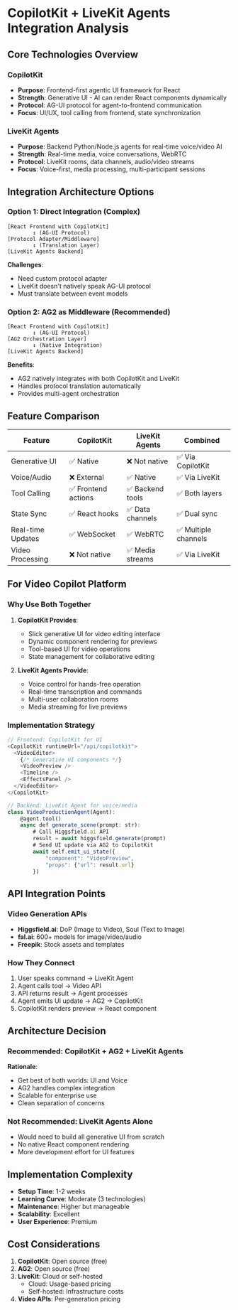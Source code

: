 # CopilotKit + LiveKit Agents Integration Analysis

## Core Technologies Overview

### CopilotKit
- **Purpose**: Frontend-first agentic UI framework for React
- **Strength**: Generative UI - AI can render React components dynamically
- **Protocol**: AG-UI protocol for agent-to-frontend communication
- **Focus**: UI/UX, tool calling from frontend, state synchronization

### LiveKit Agents
- **Purpose**: Backend Python/Node.js agents for real-time voice/video AI
- **Strength**: Real-time media, voice conversations, WebRTC
- **Protocol**: LiveKit rooms, data channels, audio/video streams
- **Focus**: Voice-first, media processing, multi-participant sessions

## Integration Architecture Options

### Option 1: Direct Integration (Complex)
```
[React Frontend with CopilotKit]
        ↕ (AG-UI Protocol)
[Protocol Adapter/Middleware]
        ↕ (Translation Layer)
[LiveKit Agents Backend]
```

**Challenges**:
- Need custom protocol adapter
- LiveKit doesn't natively speak AG-UI protocol
- Must translate between event models

### Option 2: AG2 as Middleware (Recommended)
```
[React Frontend with CopilotKit]
        ↕ (AG-UI Protocol)
[AG2 Orchestration Layer]
        ↕ (Native Integration)
[LiveKit Agents Backend]
```

**Benefits**:
- AG2 natively integrates with both CopilotKit and LiveKit
- Handles protocol translation automatically
- Provides multi-agent orchestration

## Feature Comparison

| Feature | CopilotKit | LiveKit Agents | Combined |
|---------|------------|----------------|----------|
| Generative UI | ✅ Native | ❌ Not native | ✅ Via CopilotKit |
| Voice/Audio | ❌ External | ✅ Native | ✅ Via LiveKit |
| Tool Calling | ✅ Frontend actions | ✅ Backend tools | ✅ Both layers |
| State Sync | ✅ React hooks | ✅ Data channels | ✅ Dual sync |
| Real-time Updates | ✅ WebSocket | ✅ WebRTC | ✅ Multiple channels |
| Video Processing | ❌ Not native | ✅ Media streams | ✅ Via LiveKit |

## For Video Copilot Platform

### Why Use Both Together

1. **CopilotKit Provides**:
   - Slick generative UI for video editing interface
   - Dynamic component rendering for previews
   - Tool-based UI for video operations
   - State management for collaborative editing

2. **LiveKit Agents Provide**:
   - Voice control for hands-free operation
   - Real-time transcription and commands
   - Multi-user collaboration rooms
   - Media streaming for live previews

### Implementation Strategy

```typescript
// Frontend: CopilotKit for UI
<CopilotKit runtimeUrl="/api/copilotkit">
  <VideoEditor>
    {/* Generative UI components */}
    <VideoPreview />
    <Timeline />
    <EffectsPanel />
  </VideoEditor>
</CopilotKit>

// Backend: LiveKit Agent for voice/media
class VideoProductionAgent(Agent):
    @agent.tool()
    async def generate_scene(prompt: str):
        # Call Higgsfield.ai API
        result = await higgsfield.generate(prompt)
        # Send UI update via AG2 to CopilotKit
        await self.emit_ui_state({
            "component": "VideoPreview",
            "props": {"url": result.url}
        })
```

## API Integration Points

### Video Generation APIs
- **Higgsfield.ai**: DoP (Image to Video), Soul (Text to Image)
- **fal.ai**: 600+ models for image/video/audio
- **Freepik**: Stock assets and templates

### How They Connect
1. User speaks command → LiveKit Agent
2. Agent calls tool → Video API
3. API returns result → Agent processes
4. Agent emits UI update → AG2 → CopilotKit
5. CopilotKit renders preview → React component

## Architecture Decision

### Recommended: CopilotKit + AG2 + LiveKit Agents

**Rationale**:
- Get best of both worlds: UI and Voice
- AG2 handles complex integration
- Scalable for enterprise use
- Clean separation of concerns

### Not Recommended: LiveKit Agents Alone
- Would need to build all generative UI from scratch
- No native React component rendering
- More development effort for UI features

## Implementation Complexity

- **Setup Time**: 1-2 weeks
- **Learning Curve**: Moderate (3 technologies)
- **Maintenance**: Higher but manageable
- **Scalability**: Excellent
- **User Experience**: Premium

## Cost Considerations

1. **CopilotKit**: Open source (free)
2. **AG2**: Open source (free) 
3. **LiveKit**: Cloud or self-hosted
   - Cloud: Usage-based pricing
   - Self-hosted: Infrastructure costs
4. **Video APIs**: Per-generation pricing